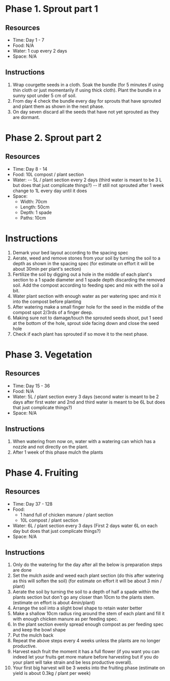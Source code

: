# Phase 1. Sprout part 1
## Resources
- Time: Day 1 - 7
- Food: N/A
- Water: 1 cup every 2 days
- Space: N/A
## Instructions
1. Wrap courgette seeds in a cloth. Soak the bundle (for 5 minutes if using thin cloth or just momentarily if using thick cloth). Plant the bundle in a sunny spot under 5 cm of soil.
2. From day 4 check the bundle every day for sprouts that have sprouted and plant them as shown in the next phase.
3. On day seven discard all the seeds that have not yet sprouted as they are dormant.

# Phase 2. Sprout part 2
## Resources
- Time: Day 8 - 14
- Food: 10L compost / plant section
- Water:
-- 5L / plant section every 2 days (third water is meant to be 3 L but does that just complicate things?)
-- If still not sprouted after 1 week change to 1L every day until it does
- Space:
  - Width: 70cm
  - Length: 50cm
  - Depth: 1 spade
  - Paths: 10cm
# Instructions
1. Demark your bed layout according to the spacing spec
2. Aerate, weed and remove stones from your soil by turning the soil to a depth as shown in the  spacing spec (for estimate on effort it will be about 30min per plant's section)
3. Fertilize the soil by digging out a hole in the middle of each plant's section to a 1 spade diameter and 1 spade depth discarding the removed soil. Add the compost according to feeding spec and mix with the soil a bit.
4. Water plant section with enough water as per watering spec and mix it into the compost before planting
5. After watering make a small finger hole for the seed in the middle of the compost spot 2/3rds of a finger deep.
6. Making sure not to damage/touch the sprouted seeds shoot, put 1 seed at the bottom of the hole, sprout side facing down and close the seed hole
7. Check if each plant has sprouted if so move it to the next phase.

# Phase 3. Vegetation
## Resources
- Time: Day 15 - 36
- Food: N/A
- Water: 5L / plant section every 3 days (second water is meant to be 2 days after first water and 2nd and third water is meant to be 6L but does that just complicate things?)
- Space: N/A
## Instructions
1. When watering from now on, water with a watering can which has a nozzle and not directly on the plant.
2. After 1 week of this phase mulch the plants

# Phase 4. Fruiting
## Resources
- Time: Day 37 - 128
- Food: 
  - 1 hand full of chicken manure / plant section
  - 10L compost / plant section
- Water: 6L / plant section every 3 days (First 2 days water 6L on each day but does that just complicate things?)
- Space: N/A
## Instructions
1. Only do the watering for the day after all the below is preparation steps are done
2. Set the mulch aside and weed each plant section (do this after watering as this will soften the soil) (for estimate on effort it will be about 3 min / plant)
3. Aerate the soil by turning the soil to a depth of half a spade within the plants section but don't go any closer than 10cm to the plants stem. (estimate on effort is about 4min/plant)
4. Arrange the soil into a slight bowl shape to retain water better
5. Make a shallow 10cm radius ring around the stem of each plant and fill it with enough chicken manure as per feeding spec.
6. In the plant section evenly spread enough compost as per feeding spec and keep the bowl shape
7. Put the mulch back
8. Repeat the above steps every 4 weeks unless the plants are no longer productive.
9. Harvest each fruit the moment it has a full flower (if you want you can indeed let your fruits get more mature before harvesting but if you do your plant will take strain and be less productive overall).
10. Your first big harvest will be 3 weeks into the fruiting phase (estimate on yield is about 0.3kg / plant per week)


